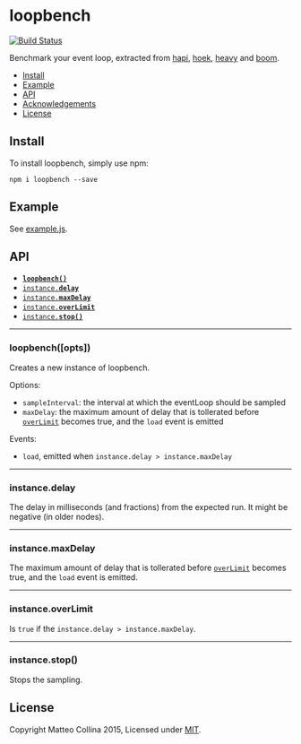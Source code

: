 # loopbench

[![Build Status](https://travis-ci.org/mqttjs/MQTT.js.svg)](https://travis-ci.org/mqttjs/MQTT.js)

Benchmark your event loop, extracted from [hapi](http://npm.im/hapi),
[hoek](http://npm.im/hoek), [heavy](http://npm.im/heavy) and
[boom](http://npm.im/boom).

* [Install](#install)
* [Example](#example)
* [API](#api)
* [Acknowledgements](#acknowledgements)
* [License](#license)

<a name="install"></a>
## Install
To install loopbench, simply use npm:

```
npm i loopbench --save
```

<a name="example"></a>
## Example

See [example.js][example].

<a name="api"></a>
## API

  * <a href="#constructor"><code><b>loopbench()</b></code></a>
  * <a href="#delay"><code>instance.<b>delay</b></code></a>
  * <a href="#maxDelay"><code>instance.<b>maxDelay</b></code></a>
  * <a href="#overLimit"><code>instance.<b>overLimit</b></code></a>
  * <a href="#stop"><code>instance.<b>stop()</b></code></a>

-------------------------------------------------------
<a name="constructor"></a>
### loopbench([opts])

Creates a new instance of loopbench.

Options:

* `sampleInterval`: the interval at which the eventLoop should be
  sampled
* `maxDelay`: the maximum amount of delay that is tollerated before
  [`overLimit`](#overlimit) becomes true, and the `load` event is
  emitted

Events:

* `load`, emitted when `instance.delay > instance.maxDelay`

-------------------------------------------------------
<a name="delay"></a>
### instance.delay

The delay in milliseconds (and fractions) from the expected run.
It might be negative (in older nodes).

-------------------------------------------------------
<a name="maxDelay"></a>
### instance.maxDelay

The maximum amount of delay that is tollerated before
[`overLimit`](#overlimit) becomes true, and the `load` event is
emitted.

-------------------------------------------------------
<a name="overLimit"></a>
### instance.overLimit

Is `true` if the `instance.delay > instance.maxDelay`.

-------------------------------------------------------
<a name="stop"></a>
### instance.stop()

Stops the sampling.

<a name="license"></a>
## License

Copyright Matteo Collina 2015, Licensed under [MIT][].

[MIT]: ./LICENSE
[example]: ./example.js
